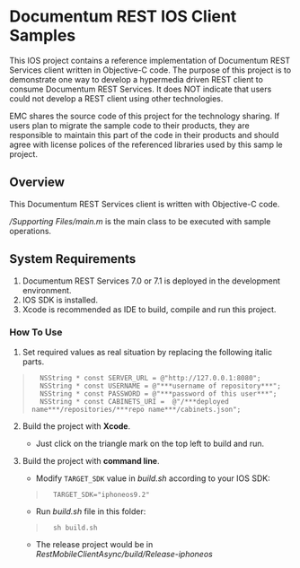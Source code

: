 Documentum REST IOS Client Samples
=========

This IOS project contains a reference implementation of Documentum REST Services client written in Objective-C code. The
purpose of this project is to demonstrate one way to develop a hypermedia driven REST client to consume Documentum
REST Services. It does NOT indicate that users could not develop a REST client using other technologies.

EMC shares the source code of this project for the technology sharing. If users plan to migrate the sample code to their
 products, they are responsible to maintain this part of the code in their products and should agree with license polices
  of the referenced libraries used by this samp
  le project.


## Overview
This Documentum REST Services client is written with Objective-C code.

*/Supporting Files/main.m* is the main class to be executed with sample operations.

## System Requirements
1. Documentum REST Services 7.0 or 7.1 is deployed in the development environment.
2. IOS SDK is installed.
3. Xcode is recommended as IDE to build, compile and run this project.

### How To Use
1. Set required values as real situation by replacing the following italic parts.
>		NSString * const SERVER_URL = @"http://127.0.0.1:8080";
>		NSString * const USERNAME = @"***username of repository***";
>		NSString * const PASSWORD = @"***password of this user***";
>		NSString * const CABINETS_URI =  @"/***deployed name***/repositories/***repo name***/cabinets.json";

2. Build the project with **Xcode**.
	* Just click on the triangle mark on the top left to build and run.

3. Build the project with **command line**.
	* Modify `TARGET_SDK` value in *build.sh* according to your IOS SDK:
	>		TARGET_SDK="iphoneos9.2"

	* Run *build.sh* file in this folder:
	>		sh build.sh

	* The release project would be in *RestMobileClientAsync/build/Release-iphoneos*